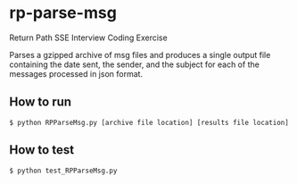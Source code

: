 # rp-parse-msg
Return Path SSE Interview Coding Exercise

Parses a gzipped archive of msg files and produces a single output file containing the date sent, the sender, 
and the subject for each of the messages processed in json format.

## How to run
```$ python RPParseMsg.py [archive file location] [results file location]```

## How to test
```$ python test_RPParseMsg.py```

